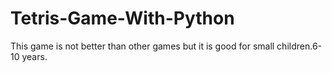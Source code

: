 # Tetris-Game-With-Python

This game is not better than other games but it is good for small children.6-10 years.
